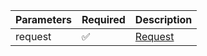 | Parameters | Required           | Description           |
|------------|--------------------|-----------------------|
| request    | :white_check_mark: | [Request](Request.md) |